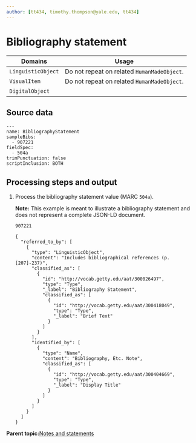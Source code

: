 ```yaml
---
author: [tt434, timothy.thompson@yale.edu, tt434]
---
```


# Bibliography statement

|Domains|Usage|
|-------|-----|
|`LinguisticObject`|Do not repeat on related `HumanMadeObject`.|
|`VisualItem`|Do not repeat on related `HumanMadeObject`.|
|`DigitalObject`| |

## Source data

```
---
name: BibliographyStatement
sampleBibs:
  - 907221
fieldSpec:
  - 504a
trimPunctuation: false
scriptInclusion: BOTH
```

## Processing steps and output

1.  Process the bibliography statement value \(MARC `504a`\).

    **Note:** This example is meant to illustrate a bibliography statement and does not represent a complete JSON-LD document.

    `907221`

    ```
    {
      "referred_to_by": [
        {
          "type": "LinguisticObject",
          "content": "Includes bibliographical references (p. [207]-237)",
          "classified_as": [
            {
              "id": "http://vocab.getty.edu/aat/300026497",
              "type": "Type",
              "_label": "Bibliography Statement",
              "classified_as": [
                {
                  "id": "http://vocab.getty.edu/aat/300418049",
                  "type": "Type",
                  "_label": "Brief Text"
                }
              ]
            }
          ],
          "identified_by": [
            {
              "type": "Name",
              "content": "Bibliography, Etc. Note",
              "classified_as": [
                {
                  "id": "http://vocab.getty.edu/aat/300404669",
                  "type": "Type",
                  "_label": "Display Title"
                }
              ]
            }
          ]
        }
      ]
    }
    ```


**Parent topic:**[Notes and statements](../../concepts/notes_and_statements.md)

